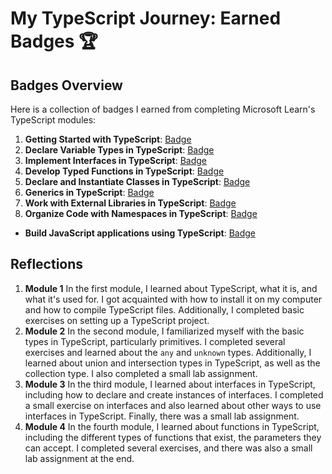 # My TypeScript Journey: Earned Badges 🏆

## Badges Overview

Here is a collection of badges I earned from completing Microsoft Learn's TypeScript modules:

1. **Getting Started with TypeScript**: [Badge](https://learn.microsoft.com/en-us/users/marta109-2774/achievements/uflcelr3)
2. **Declare Variable Types in TypeScript**: [Badge](https://learn.microsoft.com/api/achievements/share/en-us/Marta109-2774/9N5658HU?sharingId=1CB56FB2C77C12BA)
3. **Implement Interfaces in TypeScript**: [Badge](https://learn.microsoft.com/api/achievements/share/en-us/Marta109-2774/YV8FFHKR?sharingId=1CB56FB2C77C12BA)
4. **Develop Typed Functions in TypeScript**: [Badge](https://learn.microsoft.com/api/achievements/share/en-us/Marta109-2774/EJZME7EP?sharingId=1CB56FB2C77C12BA)
5. **Declare and Instantiate Classes in TypeScript**: [Badge](https://learn.microsoft.com/api/achievements/share/en-us/Marta109-2774/K5M4JVTB?sharingId=1CB56FB2C77C12BA)
6. **Generics in TypeScript**: [Badge](https://learn.microsoft.com/api/achievements/share/en-us/Marta109-2774/CWS6H2U9?sharingId=1CB56FB2C77C12BA)
7. **Work with External Libraries in TypeScript**: [Badge](https://learn.microsoft.com/api/achievements/share/en-us/Marta109-2774/8RCH7NUW?sharingId=1CB56FB2C77C12BA)
8. **Organize Code with Namespaces in TypeScript**: [Badge](https://learn.microsoft.com/api/achievements/share/en-us/Marta109-2774/K5M4GUNB?sharingId=1CB56FB2C77C12BA)
- **Build JavaScript applications using TypeScript**: [Badge](https://learn.microsoft.com/en-us/users/marta109-2774/achievements/dgebchyj)

## Reflections
1. **Module 1**
In the first module, I learned about TypeScript, what it is, and what it's used for. I got acquainted with how to install it on my computer and how to compile TypeScript files. Additionally, I completed basic exercises on setting up a TypeScript project.
2. **Module 2**
In the second module, I familiarized myself with the basic types in TypeScript, particularly primitives. I completed several exercises and learned about the `any` and `unknown` types. Additionally, I learned about union and intersection types in TypeScript, as well as the collection type. I also completed a small lab assignment.
3. **Module 3**
In the third module, I learned about interfaces in TypeScript, including how to declare and create instances of interfaces. I completed a small exercise on interfaces and also learned about other ways to use interfaces in TypeScript. Finally, there was a small lab assignment.
4. **Module 4**
In the fourth module, I learned about functions in TypeScript, including the different types of functions that exist, the parameters they can accept. I completed several exercises, and there was also a small lab assignment at the end.